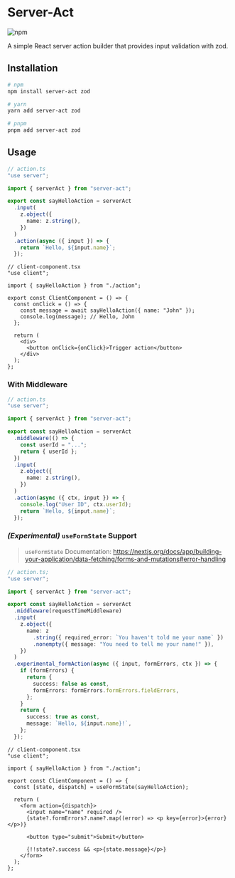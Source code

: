 # Server-Act

![npm](https://img.shields.io/npm/v/server-act)

A simple React server action builder that provides input validation with zod.

## Installation

```bash
# npm
npm install server-act zod

# yarn
yarn add server-act zod

# pnpm
pnpm add server-act zod
```

## Usage

```ts
// action.ts
"use server";

import { serverAct } from "server-act";

export const sayHelloAction = serverAct
  .input(
    z.object({
      name: z.string(),
    })
  )
  .action(async ({ input }) => {
    return `Hello, ${input.name}`;
  });
```

```tsx
// client-component.tsx
"use client";

import { sayHelloAction } from "./action";

export const ClientComponent = () => {
  const onClick = () => {
    const message = await sayHelloAction({ name: "John" });
    console.log(message); // Hello, John
  };

  return (
    <div>
      <button onClick={onClick}>Trigger action</button>
    </div>
  );
};
```

### With Middleware

```ts
// action.ts
"use server";

import { serverAct } from "server-act";

export const sayHelloAction = serverAct
  .middleware(() => {
    const userId = "...";
    return { userId };
  })
  .input(
    z.object({
      name: z.string(),
    })
  )
  .action(async ({ ctx, input }) => {
    console.log("User ID", ctx.userId);
    return `Hello, ${input.name}`;
  });
```

### _(Experimental)_ `useFormState` Support

> `useFormState` Documentation: https://nextjs.org/docs/app/building-your-application/data-fetching/forms-and-mutations#error-handling

```ts
// action.ts;
"use server";

import { serverAct } from "server-act";

export const sayHelloAction = serverAct
  .middleware(requestTimeMiddleware)
  .input(
    z.object({
      name: z
        .string({ required_error: `You haven't told me your name` })
        .nonempty({ message: "You need to tell me your name!" }),
    })
  )
  .experimental_formAction(async ({ input, formErrors, ctx }) => {
    if (formErrors) {
      return {
        success: false as const,
        formErrors: formErrors.formErrors.fieldErrors,
      };
    }
    return {
      success: true as const,
      message: `Hello, ${input.name}!`,
    };
  });
```

```tsx
// client-component.tsx
"use client";

import { sayHelloAction } from "./action";

export const ClientComponent = () => {
  const [state, dispatch] = useFormState(sayHelloAction);

  return (
    <form action={dispatch}>
      <input name="name" required />
      {state?.formErrors?.name?.map((error) => <p key={error}>{error}</p>)}

      <button type="submit">Submit</button>

      {!!state?.success && <p>{state.message}</p>}
    </form>
  );
};
```

